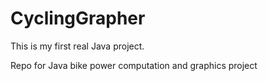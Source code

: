 CyclingGrapher
==============

This is my first real Java project. 

Repo for Java bike power computation and graphics project

